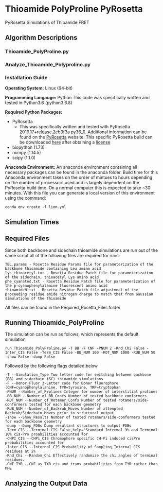 # Thioamide PolyProline PyRosetta
 PyRosetta Simulations of Thioamide FRET

## Algorithm Descriptions
### Thioamide_PolyProline.py


### Analyze_Thioamide_Polyproline.py


### Installation Guide
__Operating System:__ Linux (64-bit)

__Programming Langauge:__ Python
This code was specifically written and tested in Python3.6 (python3.6.8)
	
__Required Python Packages:__
- PyRosetta
	- This was specifically written and tested with PyRosetta 2019.17+release.2cb3f3a py36_0. Additional information can be found on the [PyRosetta](http://www.pyrosetta.org/) website. This specific PyRosetta build can be downloaded [here](http://www.pyrosetta.org/dow) after obtaining a [license](https://els.comotion.uw.edu/express_license_technologies/pyrosetta)
- biopython (1.73)
- numpy (1.14.5)
- scipy (1.1.0)

__Anaconda Environment:__
An anaconda environment containing all necessary packages can be found in the anaconda folder. Build time for this Anaconda environment takes on the order of mintues to hours depending on the number of processors used and is largely dependent on the PyRosetta build time. On a normal computer this is expected to take ~30 minutes. With this file you can generate a local version of this environment using the command:

```conda env create -f lion.yml```

## Simulation Times


## Required Files
Since both backbone and sidechain thioamide simulations are run out of the same script all of the following files are required for runs:
```
TBL.params - Rosetta Residue Params file for parameterization of the backbone thioamide containing Leu amino acid
lys_thioacetyl.txt - Rosetta Residue Patch file for parameterizaiton of the sidechain, thioacetyl Lys amino acid
phe_cyanated.txt - Rosetta Residue Patch file for parameterization of the p-cyanophenylalanine fluorescent amino acid
thioamideN.txt - Rosetta Residue Patch file adjustment of the proceeding residue amide nitrogen charge to match that from Gaussian simulations of the thioamide
```
All files can be found in the Required_Rosetta_Files folder
## Running Thioamide_PolyProline
The simulation can be run as follows, which represents the default simulation
```
run Thioamide_PolyProline.py -T BB -F CNF -PNUM 2 -Rnd_Chi False -Inter_CIS False -Term_CIS False -BB_NUM 100 -ROT_NUM 1000 -RUB_NUM 50 -show False -dump False
```
Followed by the following flags detailed below
```
-T --Simulation_Type Two letter code for switching between backbone (BB) and sidechain (SC) thioamide simulations
-F --Donor_Fluor 3-Letter code for Donor fluorophore (CNF=cyanophenylalanine, TYR=tyrosine, TRP=tryptophan
-PNUM --Number_of_Prolines Integer for number of interstitial prolines
-BB_NUM --Number_of_BB_Confs Number of tested backbone conformers
-ROT_NUM --Number_of_Rotamer_Confs Number of tested rotamers/side-conformers tested for each backbone geometry
-RUB_NUM --Number_of_Backrub_Moves Number of attempted Backrub/Sidechain Moves prior to structural output.
-show --Show_Results Number of tested rotamers/side-conformers tested for each backbone geometry
-dump --Dump_PDBs Dump resultant structures to output PDBs
-Term_CIS --Terminal_CIS False,help='Standard Internal 3% and Terminal 10% cis-Pro proabilities accounted for
-CHPI_CIS --CHPi_CIS Chromophore specific CH-Pi induced cisPro probabilities accounted for
-Inter_CIS --Internal_CIS Probability of Sampling Internal CIS residues at 2%
-Rnd_Chi --Random_Chi Effectively randomize the chi angles of terminal residues.
-CNF_TYR --CNF_as_TYR cis and trans probabilities from TYR rather than PHE
```
## Analyzing the Output Data
